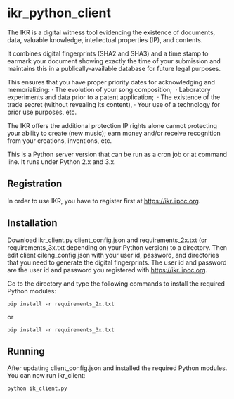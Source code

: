 # ikr_python_client
The IKR is a digital witness tool evidencing the existence of documents, data, valuable knowledge, intellectual properties (IP), and contents.

It combines digital fingerprints (SHA2 and SHA3) and a time stamp to earmark your document showing exactly the time of your submission and maintains this in a publically-available database for future legal purposes.
 
This ensures that you have proper priority dates for acknowledging and memorializing:
· The evolution of your song composition; 
· Laboratory experiments and data prior to a patent application; 
· The existence of the trade secret (without revealing its content),
· Your use of a technology for prior use purposes, etc.

The IKR offers the additional protection IP rights alone cannot protecting your ability to create (new music); earn money and/or receive recognition from your creations, inventions, etc.
 
This is a Python server version that can be run as a cron job or at command line.  It runs under Python 2.x and 3.x.

## Registration
In order to use IKR, you have to register first at https://ikr.iipcc.org.  

## Installation
Download ikr_client.py client_config.json and requirements_2x.txt (or requirements_3x.txt depending on your Python version) to a directory.  Then edit client cileng_config.json with your user id, password, and directories that you need to generate the digital fingerprints.  The user id and password are the user id and password you registered with https://ikr.iipcc.org.

Go to the directory and type the following commands to install the required Python modules:
```
pip install -r requirements_2x.txt
```
or
```
pip install -r requirements_3x.txt
```

## Running
After updating client_config.json and installed the required Python modules.  You can now run ikr_client:
```
python ik_client.py
```
